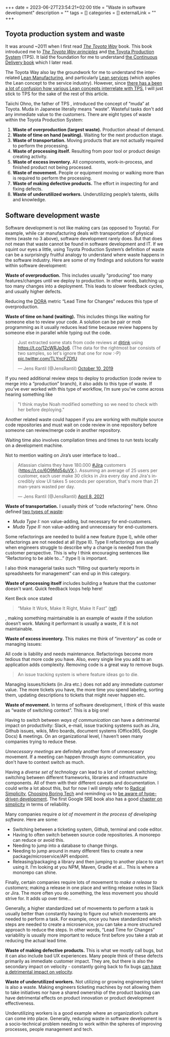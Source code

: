 +++ 
date = 2023-06-27T23:54:21+02:00
title = "Waste in software development"
description = ""
tags = []
categories = []
externalLink = ""
+++
## Toyota production system and waste

It was  around ~2011 when I first read _[The Toyota Way](https://www.amazon.com/Toyota-Way-Management-Principles-Manufacturer/dp/0071392319)_ book. This book introduced me to _[The Toyota Way principles](https://en.wikipedia.org/wiki/The_Toyota_Way)_ and [the Toyota Production System](https://en.wikipedia.org/wiki/Toyota_Production_System) (TPS). It laid the foundation for me to understand [the Continuous Delivery book](https://www.amazon.se/-/en/Humble-Jez/dp/0321601912) which I later read.

The Toyota Way also lay the groundwork for me to understand the inter-related [Lean Manufacturing](https://en.wikipedia.org/wiki/Lean_manufacturing), and particularly [Lean services](https://en.wikipedia.org/wiki/Lean_services) (which applies the Lean concept to the service industry). However, since [there has a been a lot of confusion how various Lean concepts interrelate with TPS](https://bobemiliani.com/comparing-tps-and-lean/), I will just stick to TPS for the sake of the rest of this article.

Taiichi Ohno, the father of TPS , introduced the concept of “muda” at Toyota. Muda in Japanese literally means  “waste”. Wasteful tasks don't add any immediate value to the  customers. There are eight types of waste within the Toyota Production System:

1. **Waste of overproduction (largest waste).** Production ahead of demand.
2. **Waste of time on hand (waiting).** Waiting for the next production stage. 
3. **Waste of transportation.** Moving products that are not actually required to perform the processing.
4. **Waste of processing itself.** Resulting from poor tool or product design creating activity.
5. **Waste of excess inventory.** All components, work-in-process, and finished product not being processed.
6. **Waste of movement.** People or equipment moving or walking more than is required to perform the processing.
7. **Waste of making defective products.** The effort in inspecting for and fixing defects.
8. **Waste of underutilized workers.** Underutilizing people’s talents, skills and knowledge.

## Software development waste

Software development is not like making cars (as opposed to Toyota). For example, while car manufacturing deals with transportation of physical items (waste no 3 above), software development rarely does. But that does not mean that waste cannot be found in software development and IT. If we squint our eyes a little, using Toyota Production System’s definition of waste can be a surprisingly fruitful analogy to understand where waste happens in the software industry. Here are some of my findings and solutions for waste within software development:  

**Waste of overproduction.** This includes usually "producing" too many features/changes until we deploy to production. In other words, batching up too many changes into a deployment. This leads to slower feedback cycles, and usually higher defects. 

Reducing the [DORA](https://cloud.google.com/blog/products/devops-sre/using-the-four-keys-to-measure-your-devops-performance) metric “Lead Time for Changes” reduces this type of overproduction.

**Waste of time on hand (waiting).** This includes things like waiting for someone else to review your code. A solution can be pair or mob programming as it usually reduces lead time because review happens by someone else in parallel while typing out the code.

<blockquote class="twitter-tweet"><p lang="en" dir="ltr">Just extracted some stats from code reviews at <a href="https://twitter.com/tink?ref_src=twsrc%5Etfw">@tink</a> using <a href="https://t.co/12cWRJp3o6">https://t.co/12cWRJp3o6</a>. (The data for the rightmost bar consists of two samples, so let&#39;s ignore that one for now :-P) <a href="https://t.co/TLYncFZDfU">pic.twitter.com/TLYncFZDfU</a></p>&mdash; Jens Rantil (@JensRantil) <a href="https://twitter.com/JensRantil/status/1182325832578150401?ref_src=twsrc%5Etfw">October 10, 2019</a></blockquote> <script async src="https://platform.twitter.com/widgets.js" charset="utf-8"></script> 

If you need additional review steps to deploy to production (code review to merge into a “production” branch), it also adds to this type of waste. If you’ve ever worked with this type of workflow, I’m sure you’ve come across hearing something like

> "I think maybe Noah modified something so we need to check with her before deploying."

Another related waste could happen if you are working with multiple source code repositories and must wait on code review in one repository before someone can review/merge code in another repository.

Waiting time also involves compilation times and times to run tests locally on a development machine.

Not to mention waiting on Jira’s user interface to load…

<blockquote class="twitter-tweet"><p lang="en" dir="ltr">Atlassian claims they have 180.000 <a href="https://twitter.com/hashtag/Jira?src=hash&amp;ref_src=twsrc%5Etfw">#Jira</a> customers (<a href="https://t.co/6O9Md54uVX">https://t.co/6O9Md54uVX</a>.). Assuming an average of 25 users per customer, each user make 30 clicks in Jira every day and Jira&#39;s incredibly slow UI takes 5 seconds per operation, that&#39;s more than 21 man-years wasted per day.</p>&mdash; Jens Rantil (@JensRantil) <a href="https://twitter.com/JensRantil/status/1380065758596759553?ref_src=twsrc%5Etfw">April 8, 2021</a></blockquote> <script async src="https://platform.twitter.com/widgets.js" charset="utf-8"></script> 

**Waste of transportation.** I usually think of “code refactoring” here. Ohno defined [two types of waste](https://en.wikipedia.org/wiki/Muda_(Japanese_term)):

* _Muda Type I:_ non value-adding, but necessary for end-customers.
* _Muda Type II:_ non value-adding and unnecessary for end-customers.

Some refactorings are needed to build a new feature (type I), while other refactorings are not needed at all (type II). Type II refactorings are usually when engineers struggle to describe why a change is needed from the customer perspective. This is why I think encouraging sentences like “Refactoring to be able to…” (type I) is important.

I also think managerial tasks such “filling out quarterly reports in spreadsheets for management” can end up in this category.

**Waste of processing itself** includes building a feature that the customer doesn't want. Quick feedback loops help here!

Kent Beck once stated

> “Make It Work, Make It Right, Make It Fast” ([ref](https://keyholesoftware.com/2023/03/23/writing-quality-code-practicing-make-it-work-make-it-right-make-it-fast/))

, making something maintainable is an example of waste if the solution doesn’t work. Making it performant is usually a waste, if it is not maintainable.

**Waste of excess inventory.** This makes me think of “inventory” as code or managing issues:

All code is liability and needs maintenance. Refactorings become more tedious that more code you have. Also, every single line you add to an application adds complexity. Removing code is a great way to remove bugs.

> An issue tracking system is where feature ideas go to die.

Managing issues/tickets (in Jira etc.) does not add any immediate customer value. The more tickets you have, the more time you spend labeling, sorting them, updating descriptions to tickets that might never happen etc.

**Waste of movement.** In terms of software development, I think of this waste as “waste of switching context”. This is a big one!

Having to switch between _ways of communication_ can have a detrimental impact on productivity: Slack, e-mail, issue tracking systems such as Jira, Github issues, wikis, Miro boards, document systems (Office365, Google Docs) & meetings. On an organizational level, I haven’t seen many companies trying to reduce these.

_Unnecessary meetings_ are definitely another form of unnecessary movement. If a meeting can happen through async communication, you don't have to context switch as much.

Having a _diverse set of technology_ can lead to a lot of context switching; switching between different frameworks, libraries and infrastructure components. All of them with their different caveats and documentation. I could write a lot about this, but for now I will simply refer to [Radical Simplicity](https://www.radicalsimpli.city/), [Choosing Boring Tech](https://boringtechnology.club/) and reminding us to [be aware of hype-driven development](https://www.bitecode.dev/p/hype-cycles). The first Google SRE book also has a good [chapter on simplicity](https://sre.google/sre-book/simplicity/) in terms of reliability.

Many companies require _a lot of movement in the process of developing software_. Here are some:

* Switching between a ticketing system, Github, terminal and code editor.
* Having to often switch between source code repositories. A monorepo can reduce or avoid this.
* Needing to jump into a database to change things.
* Needing to jump around in many different files to create a new package/microservice/API endpoint.
* Releasing/packaging a library and then jumping to another place to start using it. I’m looking at you NPM, Maven, Gradle et al… This is where a monorepo can shine.

Finally, certain companies require lots of movement to _make a release to customers_; making a release in one place and writing release notes in Slack or Jira. The more often you do something, the less movement you should strive for. It adds up over time…

Generally, a higher standardized set of movements to perform a task is usually better than constantly having to figure out which movements are needed to perform a task. For example, once you have standardized which steps are needed to create a microservice, you can take a more structured approach to reduce the steps. In other words, “Lead Time for Changes” variability is usually more important to reduce first before you take a stab at reducing the actual lead time.

**Waste of making defective products.** This is what we mostly call bugs, but it can also include bad UX experiences. Many people think of these defects primarily as immediate customer impact. They are, but there is also the secondary impact on velocity - constantly going back to fix bugs [can have a detrimental impact on velocity](https://www.infoq.com/news/2011/09/bug-fixes-velocity/).

**Waste of underutilized workers.** Not utilizing or growing engineering talent is also a waste. Making engineers ticketing machines by not allowing them to take initiatives nor have a shared ownership of the product backlog can have detrimental effects on product innovation or product development effectiveness.

Underutilizing workers is a good example where an organization’s culture can come into place. Generally, reducing waste in software development is a socio-technical problem needing to work within the spheres of improving processes, people management and tech.
